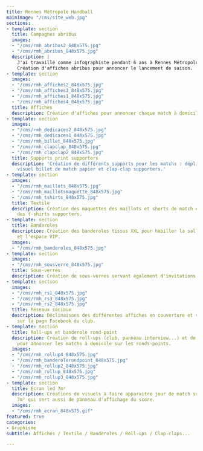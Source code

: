 ```yaml
---
title: Rennes Métropole Handball
mainImage: "/cms/site_web.jpg"
sections:
- template: section
  title: Campagnes abribus
  images:
  - "/cms/rmh_abribus2_848x575.jpg"
  - "/cms/rmh_abribus_848x575.jpg"
  description: |
    J'ai travaillé comme infographiste pendant 6 ans à Rennes Métropole Handball, un club de handball d'une vingtaine d'équipes dont une équipe féminine semi-pro (D2).
    Création d'affiches abribus pour annoncer le lancement de saison.
- template: section
  images:
  - "/cms/rmh_affiches2_848x575.jpg"
  - "/cms/rmh_affiches3_848x575.jpg"
  - "/cms/rmh_affiches1_848x575.jpg"
  - "/cms/rmh_affiches4_848x575.jpg"
  title: Affiches
  description: Création d'affiches pour annoncer chaque match à domicile.
- template: section
  images:
  - "/cms/rmh_dedicaces2_848x575.jpg"
  - "/cms/rmh_dedicaces1_848x575.jpg"
  - "/cms/rmh_billet_848x575.jpg"
  - "/cms/rmh_clapclap_848x575.jpg"
  - "/cms/rmh_clapclap2_848x575.jpg"
  title: Supports print supporters
  description: 'Création de différents supports pour les matchs : dépliant dédicaces,
    visuel billet de match papier et clap-clap supporters.'
- template: section
  images:
  - "/cms/rmh_maillots_848x575.jpg"
  - "/cms/rmh_maillotsmaquette_848x575.jpg"
  - "/cms/rmh_tshirts_848x575.jpg"
  title: Textile
  description: Création des maquettes des maillots et shorts de match et des visuels
    des t-shirts supporters.
- template: section
  title: Banderoles
  description: Création des banderoles tissus XXL pour habiller la salle de la Ricoquais
    et l'espace VIP.
  images:
  - "/cms/rmh_banderoles_848x575.jpg"
- template: section
  images:
  - "/cms/rmh_sousverre_848x575.jpg"
  title: Sous-verres
  description: Création de sous-verres servant également d'invitations aux matchs.
- template: section
  images:
  - "/cms/rmh_rs1_848x575.jpg"
  - "/cms/rmh_rs3_848x575.jpg"
  - "/cms/rmh_rs2_848x575.jpg"
  title: Réseaux sociaux
  description: Déclinaisons des différentes affiches en couverture et visuels évènements
    sur la page Facebook du club.
- template: section
  title: Roll-ups et banderole rond-point
  description: Création de roll-ups (club, panneau interview...) et de banderoles
    pour annoncer les matchs à domicile sur les ronds-points.
  images:
  - "/cms/rmh_rollup4_848x575.jpg"
  - "/cms/rmh_banderolerondpoint_848x575.jpg"
  - "/cms/rmh_rollup2_848x575.jpg"
  - "/cms/rmh_rollup_848x575.jpg"
  - "/cms/rmh_rollup3_848x575.jpg"
- template: section
  title: Ecran led 7m²
  description: Créations de visuels à faire apparaitre jour de match sur l'écran de
    7m² qui sert aussi de panneau d'affichage du score.
  images:
  - "/cms/rmh_ecran_848x575.gif"
featured: true
categories:
- Graphisme
subtitle: Affiches / Textile / Banderoles / Roll-ups / Clap-claps...

---
```

